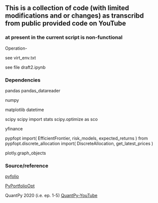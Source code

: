 ## **This is a collection of code (with limited modifications and or changes) as transcribd from public provided code on YouTube**
### at present in the current script is non-functional


Operation-

see virt_env.txt

see file draft2.ipynb


### Dependencies

pandas
pandas_datareader

numpy

matplotlib
datetime

scipy
scipy import stats
scipy.optimize as sco

yfinance

pypfopt import(
    EfficientFrontier,
    risk_models,
    expected_returns
)
from pypfopt.discrete_allocation import(
    DiscreteAllocation,
    get_latest_prices
)

plotly.graph_objects





### Source/reference

[pyfolio](https://github.com/quantopian/pyfolio)

[PyPortfolioOpt ](https://github.com/robertmartin8/PyPortfolioOpt)

QuantPy 2020 (i.e. ep. 1-5) [QuantPy-YouTube](https://www.youtube.com/watch?v=Isutk-wqJfE)